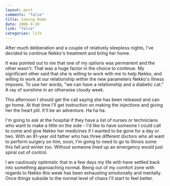 ```yaml
--- 
layout: post
comments: "false"
title: Coming Home
date: 2006-9-28
link: "false"
categories: life
---
```

After much deliberation and a couple of relatively sleepless nights, I've decided to continue Nekko's treatment and bring her home.

It was pointed out to me that one of my options was permanent and the other wasn't. That was a huge factor in the choice to continue. My significant other said that she is willing to work with me to help Nekko, and willing to work at our relationship within the new parameters Nekko's illness imposes. To use her words, "we can have a relationship and a diabetic cat." A ray of sunshine in an otherwise cloudy week.

This afternoon I should get the call saying she has been released and can go home. At that time I'll get instruction on making the injections and giving her the heart pill. It'll be an adventure. Ha ha ha.

I'm going to ask at the hospital if they have a list of nurses or technicians who want to make a little on the side - I'd like to have someone I could call to come and give Nekko her medicines if I wanted to be gone for a day or two. With an 81-year old father who has three different doctors who all want to perform surgery on him, soon, I'm going to need to go to Illinois some this fall and winter too. Without someone lined up an emergency would just spiral out of control.

I am cautiously optimistic that in a few days my life with have settled back into something approaching normal. Being out of my comfort zone with regards to Nekko this week has been exhausting emotionally and mentally. Once things subside to the normal level of chaos I'll start to feel better.
